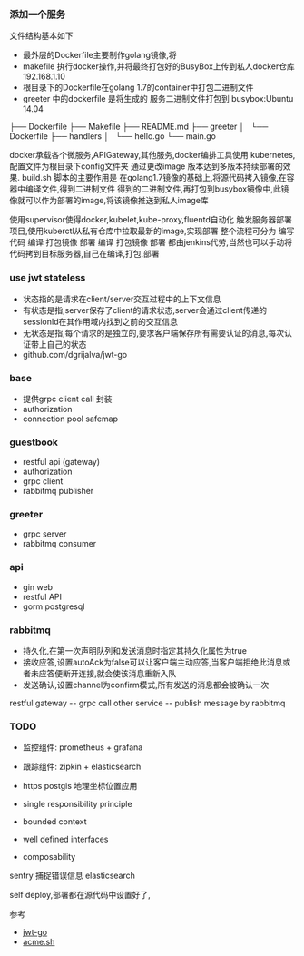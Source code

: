 ### 添加一个服务
文件结构基本如下
- 最外层的Dockerfile主要制作golang镜像,将
- makefile 执行docker操作,并将最终打包好的BusyBox上传到私人docker仓库 192.168.1.10
- 根目录下的Dockerfile在golang 1.7的container中打包二进制文件
- greeter 中的dockerfile 是将生成的 服务二进制文件打包到 busybox:Ubuntu 14.04



├── Dockerfile
├── Makefile
├── README.md
├── greeter
│   └── Dockerfile
├── handlers
│   └── hello.go
└── main.go



docker承载各个微服务,APIGateway,其他服务,docker编排工具使用 kubernetes,配置文件为根目录下config文件夹
通过更改image 版本达到多版本持续部署的效果.
build.sh 脚本的主要作用是 在golang1.7镜像的基础上,将源代码拷入镜像,在容器中编译文件,得到二进制文件
得到的二进制文件,再打包到busybox镜像中,此镜像就可以作为部署的image,将该镜像推送到私人image库

使用supervisor使得docker,kubelet,kube-proxy,fluentd自动化
触发服务器部署项目,使用kuberctl从私有仓库中拉取最新的image,实现部署
整个流程可分为 编写代码 编译 打包镜像 部署
编译 打包镜像 部署 都由jenkins代劳,当然也可以手动将代码拷到目标服务器,自己在编译,打包,部署

### use jwt stateless 
- 状态指的是请求在client/server交互过程中的上下文信息
- 有状态是指,server保存了client的请求状态,server会通过client传递的sessionId在其作用域内找到之前的交互信息
- 无状态是指,每个请求的是独立的,要求客户端保存所有需要认证的消息,每次认证带上自己的状态
- github.com/dgrijalva/jwt-go


### base
- 提供grpc client call 封装
- authorization
- connection pool safemap

### guestbook 
- restful api (gateway)
- authorization
- grpc client
- rabbitmq publisher

### greeter
- grpc server
- rabbitmq consumer

### api
- gin web
- restful API
- gorm postgresql

### rabbitmq
- 持久化,在第一次声明队列和发送消息时指定其持久化属性为true
- 接收应答,设置autoAck为false可以让客户端主动应答,当客户端拒绝此消息或者未应答便断开连接,就会使该消息重新入队
- 发送确认,设置channel为confirm模式,所有发送的消息都会被确认一次

restful gateway -- grpc call other service 
                -- publish message by rabbitmq

### TODO
- 监控组件: prometheus + grafana
- 跟踪组件: zipkin + elasticsearch
- https
postgis 地理坐标位置应用

- single responsibility principle
- bounded context
- well defined interfaces
- composability

sentry 捕捉错误信息
elasticsearch

self deploy,部署都在源代码中设置好了,

参考
- [jwt-go](https://godoc.org/github.com/dgrijalva/jwt-go#example-Parse--Hmac)
- [acme.sh](https://github.com/Neilpang/acme.sh)
